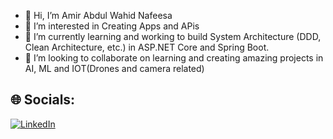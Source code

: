 - 👋 Hi, I’m Amir Abdul Wahid Nafeesa
- 👀 I’m interested in Creating Apps and APis
- 🌱 I’m currently learning and working to build System Architecture (DDD, Clean Architecture, etc.) in ASP.NET Core and Spring Boot.
- 💞️ I’m looking to collaborate on learning and creating amazing projects in AI, ML and IOT(Drones and camera related)
  
## 🌐 Socials:
[![LinkedIn](https://img.shields.io/badge/LinkedIn-%230077B5.svg?logo=linkedin&logoColor=white)](https://linkedin.com/in/amirawahid) 
<!--- [![Instagram](https://img.shields.io/badge/Instagram-%23E4405F.svg?logo=Instagram&logoColor=white)](https://instagram.com/_black_xipher_) 
[![Medium](https://img.shields.io/badge/Medium-12100E?logo=medium&logoColor=white)](https://medium.com/@black_xipher) 
[![Discord](https://img.shields.io/badge/Discord-%237289DA.svg?logo=discord&logoColor=white)](https://discord.gg/black_xipher) --->

<!---
Aali34362/Aali34362 is a ✨ special ✨ repository because its `README.md` (this file) appears on your GitHub profile.
You can click the Preview link to take a look at your changes.
--->
<!---
![Amir's GitHub stats](https://github-readme-stats.vercel.app/api?username=Aali34362&show_icons=true&theme=transparent)

![Top Langs](https://github-readme-stats.vercel.app/api/top-langs/?username=Aali34362&hide_progress=true)
--->
<!---
# 💫 About Me:
- 👋 Hi, I’m Amir Abdul Wahid Nafeesa<br>- 👀 I’m interested in Creating Apps and APis<br>- 🌱 I’m currently learning and working to build System Architecture (DDD, Clean Architecture, etc.) in ASP.NET Core.<br>- 💞️ I’m looking to collaborate on learning and creating amazing projects in AI,ML and IOT<br>- 📫 How to reach me on LinkedIn www.linkedin.com/in/amirawahid
--->
<!---
## 🌐 Socials:
[![Discord](https://img.shields.io/badge/Discord-%237289DA.svg?logo=discord&logoColor=white)](https://discord.gg/black_xipher) [![Instagram](https://img.shields.io/badge/Instagram-%23E4405F.svg?logo=Instagram&logoColor=white)](https://instagram.com/_black_xipher_) [![LinkedIn](https://img.shields.io/badge/LinkedIn-%230077B5.svg?logo=linkedin&logoColor=white)](https://linkedin.com/in/amirawahid) [![Medium](https://img.shields.io/badge/Medium-12100E?logo=medium&logoColor=white)](https://medium.com/@black_xipher) 

# 💻 Tech Stack:
 ![HTML5](https://img.shields.io/badge/html5-%23E34F26.svg?style=for-the-badge&logo=html5&logoColor=white)
 ![Java](https://img.shields.io/badge/java-%23ED8B00.svg?style=for-the-badge&logo=openjdk&logoColor=white) 
 ![CSS3](https://img.shields.io/badge/css3-%231572B6.svg?style=for-the-badge&logo=css3&logoColor=white) 
 ![C#](https://img.shields.io/badge/c%23-%23239120.svg?style=for-the-badge&logo=csharp&logoColor=white) 
 ![GraphQL](https://img.shields.io/badge/-GraphQL-E10098?style=for-the-badge&logo=graphql&logoColor=white) 
 ![JavaScript](https://img.shields.io/badge/javascript-%23323330.svg?style=for-the-badge&logo=javascript&logoColor=%23F7DF1E) 
 
 ![AWS](https://img.shields.io/badge/AWS-%23FF9900.svg?style=for-the-badge&logo=amazon-aws&logoColor=white) 
 ![Azure](https://img.shields.io/badge/azure-%230072C6.svg?style=for-the-badge&logo=microsoftazure&logoColor=white) 
 ![Firebase](https://img.shields.io/badge/firebase-%23039BE5.svg?style=for-the-badge&logo=firebase) 
 ![Heroku](https://img.shields.io/badge/heroku-%23430098.svg?style=for-the-badge&logo=heroku&logoColor=white) 
 
 ![.Net](https://img.shields.io/badge/.NET-5C2D91?style=for-the-badge&logo=.net&logoColor=white) 
 ![Angular](https://img.shields.io/badge/angular-%23DD0031.svg?style=for-the-badge&logo=angular&logoColor=white) 
 ![Angular.js](https://img.shields.io/badge/angular.js-%23E23237.svg?style=for-the-badge&logo=angularjs&logoColor=white) 
 ![Elasticsearch](https://img.shields.io/badge/elasticsearch-%230377CC.svg?style=for-the-badge&logo=elasticsearch&logoColor=white) 
 ![Flutter](https://img.shields.io/badge/Flutter-%2302569B.svg?style=for-the-badge&logo=Flutter&logoColor=white) 
 ![jQuery](https://img.shields.io/badge/jquery-%230769AD.svg?style=for-the-badge&logo=jquery&logoColor=white) 
 ![JWT](https://img.shields.io/badge/JWT-black?style=for-the-badge&logo=JSON%20web%20tokens) 
 ![NodeJS](https://img.shields.io/badge/node.js-6DA55F?style=for-the-badge&logo=node.js&logoColor=white) 
 ![RabbitMQ](https://img.shields.io/badge/rabbitmq-FF6600?style=for-the-badge&logo=rabbitmq&logoColor=white) 
 ![Spring](https://img.shields.io/badge/spring-%236DB33F.svg?style=for-the-badge&logo=spring&logoColor=white) 

 ![Jenkins](https://img.shields.io/badge/jenkins-%232C5263.svg?style=for-the-badge&logo=jenkins&logoColor=white) 
 ![Nginx](https://img.shields.io/badge/nginx-%23009639.svg?style=for-the-badge&logo=nginx&logoColor=white) 
 
 ![AmazonDynamoDB](https://img.shields.io/badge/Amazon%20DynamoDB-4053D6?style=for-the-badge&logo=Amazon%20DynamoDB&logoColor=white) 
 ![ApacheCassandra](https://img.shields.io/badge/cassandra-%231287B1.svg?style=for-the-badge&logo=apache-cassandra&logoColor=white) 
 ![Couchbase](https://img.shields.io/badge/Couchbase-EA2328?style=for-the-badge&logo=couchbase&logoColor=white) 
 ![Firebase](https://img.shields.io/badge/firebase-a08021?style=for-the-badge&logo=firebase&logoColor=ffcd34) 
 ![MicrosoftSQLServer](https://img.shields.io/badge/Microsoft%20SQL%20Server-CC2927?style=for-the-badge&logo=microsoft%20sql%20server&logoColor=white) 
 ![MongoDB](https://img.shields.io/badge/MongoDB-%234ea94b.svg?style=for-the-badge&logo=mongodb&logoColor=white) 
 ![MySQL](https://img.shields.io/badge/mysql-4479A1.svg?style=for-the-badge&logo=mysql&logoColor=white) 
 ![Postgres](https://img.shields.io/badge/postgres-%23316192.svg?style=for-the-badge&logo=postgresql&logoColor=white) 
 ![Redis](https://img.shields.io/badge/redis-%23DD0031.svg?style=for-the-badge&logo=redis&logoColor=white)
 ![SQLite](https://img.shields.io/badge/sqlite-%2307405e.svg?style=for-the-badge&logo=sqlite&logoColor=white) 
 
 ![Bitbucket](https://img.shields.io/badge/bitbucket-%230047B3.svg?style=for-the-badge&logo=bitbucket&logoColor=white) 
 ![Git](https://img.shields.io/badge/git-%23F05033.svg?style=for-the-badge&logo=git&logoColor=white) 
 ![GitHub](https://img.shields.io/badge/github-%23121011.svg?style=for-the-badge&logo=github&logoColor=white) 
 ![GitHub Actions](https://img.shields.io/badge/github%20actions-%232671E5.svg?style=for-the-badge&logo=githubactions&logoColor=white) 
 
 ![Figma](https://img.shields.io/badge/figma-%23F24E1E.svg?style=for-the-badge&logo=figma&logoColor=white) 
 
 ![Docker](https://img.shields.io/badge/docker-%230db7ed.svg?style=for-the-badge&logo=docker&logoColor=white) 
 ![ElasticSearch](https://img.shields.io/badge/-ElasticSearch-005571?style=for-the-badge&logo=elasticsearch) 
 ![FFmpeg](https://shields.io/badge/FFmpeg-%23171717.svg?logo=ffmpeg&style=for-the-badge&labelColor=171717&logoColor=5cb85c) 
 ![Gradle](https://img.shields.io/badge/Gradle-02303A.svg?style=for-the-badge&logo=Gradle&logoColor=white) 
 ![Grafana](https://img.shields.io/badge/grafana-%23F46800.svg?style=for-the-badge&logo=grafana&logoColor=white) 
 ![Jira](https://img.shields.io/badge/jira-%230A0FFF.svg?style=for-the-badge&logo=jira&logoColor=white) 
 ![Kubernetes](https://img.shields.io/badge/kubernetes-%23326ce5.svg?style=for-the-badge&logo=kubernetes&logoColor=white) 
 ![OpenAPI Specification](https://img.shields.io/badge/openapiinitiative-%23000000.svg?style=for-the-badge&logo=openapiinitiative&logoColor=white) 
 ![Postman](https://img.shields.io/badge/Postman-FF6C37?style=for-the-badge&logo=postman&logoColor=white) 
 ![SonarLint](https://img.shields.io/badge/SonarLint-CB2029?style=for-the-badge&logo=SONARLINT&logoColor=white) 
 ![SonarQube](https://img.shields.io/badge/SonarQube-black?style=for-the-badge&logo=sonarqube&logoColor=4E9BCD) 
 ![Swagger](https://img.shields.io/badge/-Swagger-%23Clojure?style=for-the-badge&logo=swagger&logoColor=white) 
 ![Terraform](https://img.shields.io/badge/terraform-%235835CC.svg?style=for-the-badge&logo=terraform&logoColor=white)
 
# 📊 GitHub Stats:
![](https://github-readme-stats.vercel.app/api?username=Aali34362&theme=dark&hide_border=false&include_all_commits=true&count_private=true)<br/>
![](https://nirzak-streak-stats.vercel.app/?user=Aali34362&theme=dark&hide_border=false)<br/>
![](https://github-readme-stats.vercel.app/api/top-langs/?username=Aali34362&theme=dark&hide_border=false&include_all_commits=true&count_private=true&layout=compact)

## 🏆 GitHub Trophies
![](https://github-profile-trophy.vercel.app/?username=Aali34362&theme=radical&no-frame=false&no-bg=false&margin-w=4)

### ✍️ Random Dev Quote
![](https://quotes-github-readme.vercel.app/api?type=vetical&theme=radical)

  ### 🔝 Top Contributed Repo
![](https://github-contributor-stats.vercel.app/api?username=Aali34362&limit=5&theme=dark&combine_all_yearly_contributions=true)

---
[![](https://visitcount.itsvg.in/api?id=Aali34362&icon=0&color=0)](https://visitcount.itsvg.in)

  ## 💰 You can help me by Donating
  [![BuyMeACoffee](https://img.shields.io/badge/Buy%20Me%20a%20Coffee-ffdd00?style=for-the-badge&logo=buy-me-a-coffee&logoColor=black)](https://buymeacoffee.com/amirawahid) 

![snake gif](https://github.com/Aali34362/Aali34362/blob/output/github-snake-dark.svg)
--->
  <!-- Proudly created with GPRM ( https://gprm.itsvg.in ) -->



